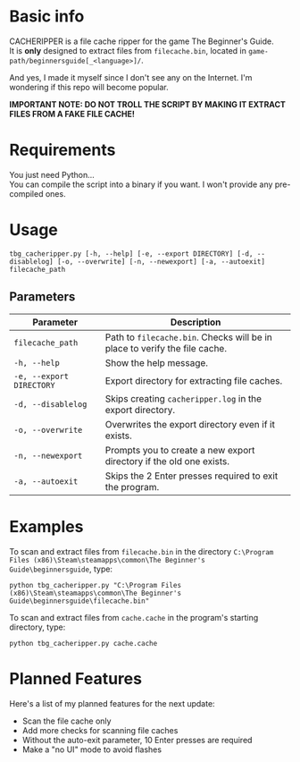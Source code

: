 # Basic info
CACHERIPPER is a file cache ripper for the game The Beginner's Guide.  
It is **only** designed to extract files from `filecache.bin`, located in `game-path/beginnersguide[_<language>]/`.

And yes, I made it myself since I don't see any on the Internet. I'm wondering if this repo will become popular.

**IMPORTANT NOTE: DO NOT TROLL THE SCRIPT BY MAKING IT EXTRACT FILES FROM A FAKE FILE CACHE!**

# Requirements
You just need Python...  
You can compile the script into a binary if you want. I won't provide any pre-compiled ones.

# Usage
```
tbg_cacheripper.py [-h, --help] [-e, --export DIRECTORY] [-d, --disablelog] [-o, --overwrite] [-n, --newexport] [-a, --autoexit] filecache_path
```
## Parameters
| Parameter | Description |
|--|--|
| `filecache_path` | Path to `filecache.bin`. Checks will be in place to verify the file cache. |
| `-h, --help` | Show the help message. |
| `-e, --export DIRECTORY` | Export directory for extracting file caches. |
| `-d, --disablelog` | Skips creating `cacheripper.log` in the export directory. |
| `-o, --overwrite` | Overwrites the export directory even if it exists. |
| `-n, --newexport` | Prompts you to create a new export directory if the old one exists. |
| `-a, --autoexit` | Skips the 2 Enter presses required to exit the program. |

# Examples
To scan and extract files from `filecache.bin` in the directory `C:\Program Files (x86)\Steam\steamapps\common\The Beginner's Guide\beginnersguide`, type:
```
python tbg_cacheripper.py "C:\Program Files (x86)\Steam\steamapps\common\The Beginner's Guide\beginnersguide\filecache.bin"
```

To scan and extract files from `cache.cache` in the program's starting directory, type:
```
python tbg_cacheripper.py cache.cache
```

# Planned Features
Here's a list of my planned features for the next update:
- Scan the file cache only
- Add more checks for scanning file caches
- Without the auto-exit parameter, 10 Enter presses are required
- Make a "no UI" mode to avoid flashes
